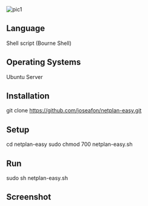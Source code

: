 ![pic1](https://user-images.githubusercontent.com/57175463/73199350-97d66c80-412c-11ea-8cde-078f2228b4f5.jpg)
## Language
Shell script (Bourne Shell)

## Operating Systems
Ubuntu Server 

## Installation
git clone https://github.com/joseafon/netplan-easy.git 

## Setup
cd netplan-easy
sudo chmod 700 netplan-easy.sh

## Run
sudo sh netplan-easy.sh

## Screenshot
